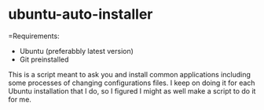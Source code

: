 ubuntu-auto-installer
=====================

=Requirements:
* Ubuntu (preferabbly latest version)
* Git preinstalled

This is a script meant to ask you and install common applications including some processes of changing configurations files. I keep on doing it for each Ubuntu installation that I do, so I figured I might as well make a script to do it for me.
